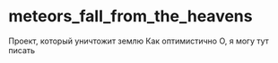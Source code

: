 # meteors_fall_from_the_heavens
Проект, который уничтожит землю
Как оптимистично
О, я могу тут писать

